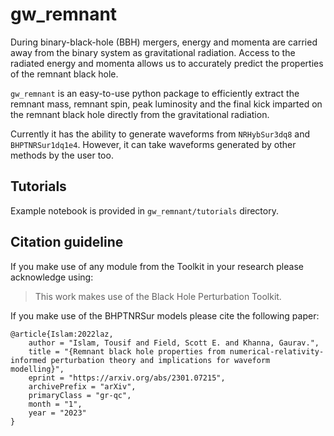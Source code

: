 # gw_remnant

During binary-black-hole (BBH) mergers, energy and momenta are carried away from the binary system as gravitational radiation. Access to the radiated energy and momenta allows us to accurately predict the properties of the remnant black hole. 

```gw_remnant``` is an easy-to-use python package to efficiently extract the remnant mass, remnant spin, peak luminosity and the final kick imparted on the remnant black hole directly from the gravitational radiation.

Currently it has the ability to generate waveforms from ```NRHybSur3dq8``` and ```BHPTNRSur1dq1e4```. However, it can take waveforms generated by other methods by the user too. 

## Tutorials

Example notebook is provided in ```gw_remnant/tutorials``` directory.


## Citation guideline

If you make use of any module from the Toolkit in your research please acknowledge using:

> This work makes use of the Black Hole Perturbation Toolkit.

If you make use of the BHPTNRSur models please cite the following paper:

```
@article{Islam:2022laz,
    author = "Islam, Tousif and Field, Scott E. and Khanna, Gaurav.",
    title = "{Remnant black hole properties from numerical-relativity-informed perturbation theory and implications for waveform modelling}",
    eprint = "https://arxiv.org/abs/2301.07215",
    archivePrefix = "arXiv",
    primaryClass = "gr-qc",
    month = "1",
    year = "2023"
}
```

